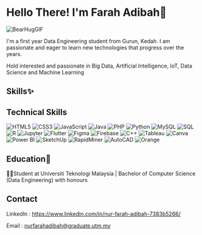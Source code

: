 # Hello There! I'm Farah Adibah👋

![BearHugGIF](https://user-images.githubusercontent.com/128114912/227106161-8ed26296-3968-4a74-8547-26c8bd94244f.gif)

I'm a first year Data Engineering student from Gurun, Kedah. I am passionate and eager to learn new technologies that progress over the years. 

Hold interested and passionate in Big Data, Artificial Intelligence, IoT, Data Science and Machine Learning


## Skills✨

## Technical Skills

![HTML5](https://img.shields.io/badge/-HTML5-E34F26?style=flat-square&logo=html5&logoColor=white)
![CSS3](https://img.shields.io/badge/-CSS3-1572B6?style=flat-square&logo=css3)
![JavaScript](https://img.shields.io/badge/-JavaScript-F7DF1E?style=flat-square&logo=javascript&logoColor=black)
![Java](https://img.shields.io/badge/-Java-007396?style=flat-square&logo=java)
![PHP](https://img.shields.io/badge/-PHP-777BB4?style=flat-square&logo=php&logoColor=white)
![Python](https://img.shields.io/badge/-Python-3776AB?style=flat-square&logo=python&logoColor=white)
![MySQL](https://img.shields.io/badge/-MySQL-4479A1?style=flat-square&logo=mysql&logoColor=white)
![SQL](https://img.shields.io/badge/-SQL-003B57?style=flat-square&logo=sqlite)
![R](https://img.shields.io/badge/-R-276DC3?style=flat-square&logo=r&logoColor=white)
![Jupyter](https://img.shields.io/badge/-Jupyter-F37626?style=flat-square&logo=jupyter&logoColor=white)
![Flutter](https://img.shields.io/badge/-Flutter-02569B?style=flat-square&logo=flutter&logoColor=white)
![Figma](https://img.shields.io/badge/-Figma-F24E1E?style=flat-square&logo=figma&logoColor=white)
![Firebase](https://img.shields.io/badge/-Firebase-FFCA28?style=flat-square&logo=firebase&logoColor=black)
![C++](https://img.shields.io/badge/-C++-00599C?style=flat-square&logo=c%2B%2B&logoColor=white)
![Tableau](https://img.shields.io/badge/-Tableau-E97627?style=flat-square&logo=tableau&logoColor=white)
![Canva](https://img.shields.io/badge/-Canva-00C4CC?style=flat-square&logo=canva&logoColor=white)
![Power BI](https://img.shields.io/badge/-Power%20BI-F2C811?style=flat-square&logo=power-bi&logoColor=black)
![SketchUp](https://img.shields.io/badge/-SketchUp-005F9E?style=flat-square&logo=sketchup&logoColor=white)
![RapidMiner](https://img.shields.io/badge/-RapidMiner-FF7300?style=flat-square&logo=rapidminer&logoColor=white)
![AutoCAD](https://img.shields.io/badge/-AutoCAD-E12127?style=flat-square&logo=autodesk&logoColor=white)
![Orange](https://img.shields.io/badge/-Orange-FF8000?style=flat-square&logo=orange&logoColor=white)




## Education📗

👩‍🎓Student at Universiti Teknologi Malaysia | Bachelor of Computer Science (Data Engineering) with honours


## Contact

Linkedln : https://www.linkedin.com/in/nur-farah-adibah-7383b5266/

Email : nurfarahadibah@graduate.utm.my
